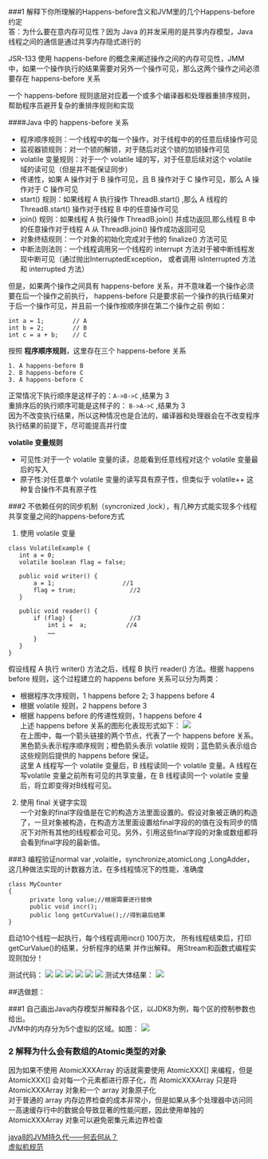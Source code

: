 ###1 解释下你所理解的Happens-before含义和JVM里的几个Happens-before约定   
答：为什么要在意内存可见性？因为 Java 的并发采用的是共享内存模型，Java 线程之间的通信是通过共享内存隐式进行的

JSR-133 使用 happens-before 的概念来阐述操作之间的内存可见性，JMM 中，如果一个操作执行的结果需要对另外一个操作可见，那么这两个操作之间必须要存在 happens-before 关系   

一个 happens-before 规则底层对应着一个或多个编译器和处理器重排序规则，帮助程序员避开复杂的重排序规则和实现      

####Java 中的 happens-before 关系    
- 程序顺序规则：一个线程中的每一个操作，对于线程中的的任意后续操作可见    
- 监视器锁规则：对一个锁的解锁，对于随后对这个锁的加锁操作可见   
- volatile 变量规则：对于一个 volatile 域的写，对于任意后续对这个 volatile 域的读可见（但是并不能保证同步）
- 传递性，如果 A 操作对于 B 操作可见，且 B 操作对于 C 操作可见，那么 A 操作对于 C 操作可见   
- start() 规则：如果线程 A 执行操作 ThreadB.start() ,那么 A 线程的 ThreadB.start() 操作对于线程 B 中的任意操作可见   
- join() 规则：如果线程 A 执行操作 ThreadB.join() 并成功返回,那么线程 B 中的任意操作对于线程 A 从 ThreadB.join() 操作成功返回可见   
- 对象终结规则：一个对象的初始化完成对于他的 finalize() 方法可见   
- 中断法则法则：一个线程调用另一个线程的 interrupt 方法对于被中断线程发现中断可见（通过抛出InterruptedException， 或者调用 isInterrupted 方法和 interrupted 方法）   

但是，如果两个操作之间具有 happens-before 关系，并不意味着一个操作必须要在后一个操作之前执行， happens-before 只是要求前一个操作的执行结果对于后一个操作可见，并且前一个操作按顺序排在第二个操作之前
例如：

```
int a = 1;        // A 
int b = 2;        // B
int c = a + b;    // C
```   
按照 **程序顺序规则**，这里存在三个 happens-before 关系

```
1. A happens-before B
2. B happens-before C
3. A happens-before C
```
正常情况下执行顺序是这样子的：```A->B->C``` ,结果为 3    
重排序后的执行顺序可能是这样子的： ```B->A->C``` ,结果为 3    
因为不改变执行结果，所以这种情况也是合法的，编译器和处理器会在不改变程序执行结果的前提下，尽可能提高并行度    

**volatile 变量规则**   

- 可见性:对于一个 volatile 变量的读，总能看到任意线程对这个 volatile 变量最后的写入   
- 原子性:对任意单个 volatile 变量的读写具有原子性，但类似于 volatile++ 这种复合操作不具有原子性    




###2 不依赖任何的同步机制（syncronized ,lock），有几种方式能实现多个线程共享变量之间的happens-before方式   
1. 使用 volatile 变量

 ```
class VolatileExample {
    int a = 0;
    volatile boolean flag = false;

    public void writer() {
        a = 1;                   //1
        flag = true;               //2
    }

    public void reader() {
        if (flag) {                //3
            int i =  a;           //4
            ……
        }
    }
}  
 ```     
假设线程 A 执行 writer() 方法之后，线程 B 执行 reader() 方法。根据 happens before 规则，这个过程建立的 happens before 关系可以分为两类：   
  
  - 根据程序次序规则，1 happens before 2; 3 happens before 4
  - 根据 volatile 规则，2 happens before 3
  - 根据 happens before 的传递性规则，1 happens before 4   
上述 happens before 关系的图形化表现形式如下：
![](16.png)    
在上图中，每一个箭头链接的两个节点，代表了一个 happens before 关系。黑色箭头表示程序顺序规则；橙色箭头表示 volatile 规则；蓝色箭头表示组合这些规则后提供的 happens before 保证。    
这里 A 线程写一个 volatile 变量后，B 线程读同一个 volatile 变量。A 线程在写volatile 变量之前所有可见的共享变量，在 B 线程读同一个 volatile 变量后，将立即变得对B线程可见。   

2. 使用 final 关键字实现   
  一个对象的final字段值是在它的构造方法里面设置的。假设对象被正确的构造了，一旦对象被构造，在构造方法里面设置给final字段的的值在没有同步的情况下对所有其他的线程都会可见。另外，引用这些final字段的对象或数组都将会看到final字段的最新值。   
  
     

###3 编程验证normal var ,volaitle，synchronize,atomicLong ,LongAdder，这几种做法实现的计数器方法，在多线程情况下的性能，准确度

    class MyCounter
    {
          private long value;//根据需要进行替换
          public void incr();
          public long getCurValue();//得到最后结果
    }  
启动10个线程一起执行，每个线程调用incr() 100万次，
所有线程结束后，打印 getCurValue()的结果，分析程序的结果 并作出解释。 用Stream和函数式编程实现则加分！

测试代码：
![](QQ20170107-163343@2x.png)
![](QQ20170107-163414@2x.png)
![](QQ20170107-164119@2x.png)
![](QQ20170107-163438@2x.png)
![](QQ20170107-163447@2x.png)
![](QQ20170107-163503@2x.png)
测试大体结果：
![](QQ20170107-164315@2x.png)

##选做题：
 
###1 自己画出Java内存模型并解释各个区，以JDK8为例，每个区的控制参数也给出。     
JVM中的内存分为5个虚拟的区域。如图：
![](jvm内存分区.png)

### 2 解释为什么会有数组的Atomic类型的对象
因为如果不使用 AtomicXXXArray 的话就需要使用 AtomicXXX[] 来编程，但是 AtomicXXX[] 会对每一个元素都进行原子化，而 AtomicXXXArray 只是将 AtomicXXXArray 对象和一个 array 对象原子化     
对于普通的 array 内存边界检查的成本非常小，但是如果从多个处理器中访问同一高速缓存行中的数据会导致显著的性能问题，因此使用单独的 AtomicXXXArray 对象可以避免密集元素边界检查      
 
 [java8的JVM持久代——何去何从？](http://blog.csdn.net/yechaodechuntian/article/details/40341975)    
 [虚拟机规范](http://docs.oracle.com/javase/specs/jls/se8/jls8.pdf)